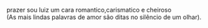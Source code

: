 prazer sou luiz um cara romantico,carismatico e cheiroso                                                                                                                                                                                          
    (As mais lindas palavras de amor são ditas no silêncio de um olhar).                                                                                                                                           
